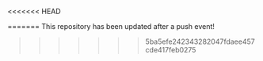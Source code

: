 <<<<<<< HEAD

=======
This repository has been updated after a push event!
>>>>>>> 5ba5efe242343282047fdaee457cde417feb0275
